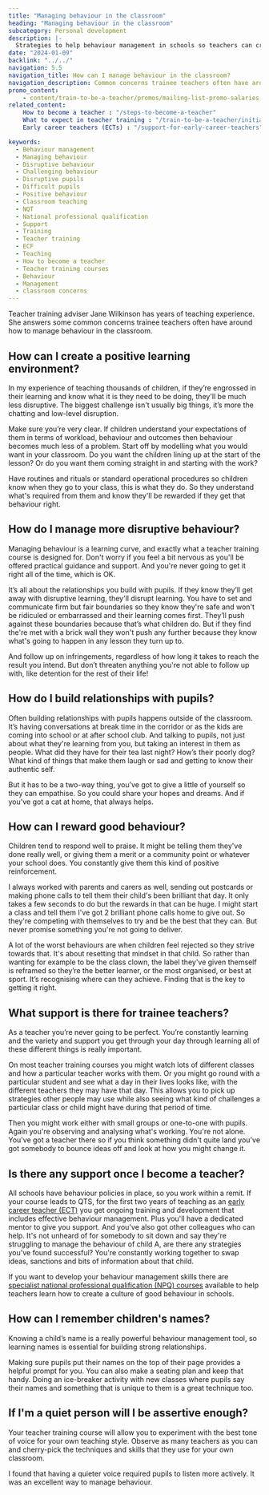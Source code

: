 ```yaml
---
title: "Managing behaviour in the classroom"
heading: "Managing behaviour in the classroom"
subcategory: Personal development
description: |-
  Strategies to help behaviour management in schools so teachers can create a positive learning environment for children in the classroom.
date: "2024-01-09"
backlink: "../../"
navigation: 5.5
navigation_title: How can I manage behaviour in the classroom?
navigation_description: Common concerns trainee teachers often have around behaviour management in schools.
promo_content:
    - content/train-to-be-a-teacher/promos/mailing-list-promo-salaries
related_content:
    How to become a teacher : "/steps-to-become-a-teacher"
    What to expect in teacher training : "/train-to-be-a-teacher/initial-teacher-training" 
    Early career teachers (ECTs) : "/support-for-early-career-teachers"

keywords:
  - Behaviour management
  - Managing behaviour
  - Disruptive behaviour
  - Challenging behaviour
  - Disruptive pupils
  - Difficult pupils
  - Positive behaviour
  - Classroom teaching
  - NQT
  - National professional qualification
  - Support
  - Training
  - Teacher training
  - ECF
  - Teaching
  - How to become a teacher
  - Teacher training courses
  - Behaviour
  - Management
  - classroom concerns
---
```


Teacher training adviser Jane Wilkinson has years of teaching experience. She answers some common concerns trainee teachers often have around how to manage behaviour in the classroom.

## How can I create a positive learning environment?
In my experience of teaching thousands of children, if they’re engrossed in their learning and know what it is they need to be doing, they'll be much less disruptive. The biggest challenge isn't usually big things, it’s more the chatting and low-level disruption.  

Make sure you’re very clear. If children understand your expectations of them in terms of workload, behaviour and outcomes then behaviour becomes much less of a problem. Start off by modelling what you would want in your classroom. Do you want the children lining up at the start of the lesson? Or do you want them coming straight in and starting with the work?

Have routines and rituals or standard operational procedures so children know when they go to your class, this is what they do. So they understand what's required from them and know they'll be rewarded if they get that behaviour right.

## How do I manage more disruptive behaviour?
Managing behaviour is a learning curve, and exactly what a teacher training course is designed for. Don't worry if you feel a bit nervous as you'll be offered practical guidance and support. And you're never going to get it right all of the time, which is OK.

It’s all about the relationships you build with pupils. If they know they’ll get away with disruptive learning, they'll disrupt learning.
You have to set and communicate firm but fair boundaries so they know they're safe and won't be ridiculed or embarrassed and their learning comes first. They’ll push against these boundaries because that’s what children do. But if they find the're met with a brick wall they won't push any further because they know what's going to happen in any lesson they turn up to. 

And follow up on infringements, regardless of how long it takes to reach the result you intend. But don’t threaten anything you're not able to follow up with, like detention for the rest of their life!

## How do I build relationships with pupils?
Often building relationships with pupils happens outside of the classroom. It’s having conversations at break time in the corridor or as the kids are coming into school or at after school club. And talking to pupils, not just about what they're learning from you, but taking an interest in them as people. What did they have for their tea last night? How’s their poorly dog? What kind of things that make them laugh or sad and getting to know their authentic self.

But it has to be a two-way thing, you’ve got to give a little of yourself so they can empathise. So you could share your hopes and dreams. And if you've got a cat at home, that always helps.

## How can I reward good behaviour?
Children tend to respond well to praise. It might be telling them they've done really well, or giving them a merit or a community point or whatever your school does. You constantly give them this kind of positive reinforcement.

I always worked with parents and carers as well, sending out postcards or making phone calls to tell them their child's been brilliant that day. It only takes a few seconds to do but the rewards in that can be huge. I might start a class and tell them I've got 2 brilliant phone calls home to give out. So they're competing with themselves to try and be the best that they can. But never promise something you're not going to deliver. 

A lot of the worst behaviours are when children feel rejected so they strive towards that. It's about resetting that mindset in that child. So rather than wanting for example to be the class clown, the label they've given themself is reframed so they’re the better learner, or the most organised, or best at sport. It’s recognising where can they achieve. Finding that is the key to getting it right. 

## What support is there for trainee teachers?
As a teacher you’re never going to be perfect. You’re constantly learning and the variety and support you get through your day through learning all of these different things is really important.

On most teacher training courses you might watch lots of different classes and how a particular teacher works with them. Or you might go round with a particular student and see what a day in their lives looks like, with the different teachers they may have that day. This allows you to pick up strategies other people may use while also seeing what kind of challenges a particular class or child might have during that period of time.

Then you might work either with small groups or one-to-one with pupils. Again you're observing and analysing what's working. You're not alone. You've got a teacher there so if you think something didn't quite land you've got somebody to bounce ideas off and look at how you might change it.

## Is there any support once I become a teacher?
All schools have behaviour policies in place, so you work within a remit. If your course leads to QTS, for the first two years of teaching as an [early career teacher (ECT)](/support-for-early-career-teachers) you get ongoing training and development that includes effective behaviour management. Plus you'll have a dedicated mentor to give you support. And you've also got other colleagues who can help. It's not unheard of for somebody to sit down and say they're struggling to manage the behaviour of child A, are there any strategies you've found successful? You're constantly working together to swap ideas, sanctions and bits of information about that child.

If you want to develop your behaviour management skills there are [specialist national professional qualification (NPQ) courses](https://www.gov.uk/guidance/national-professional-qualification-npq-courses) available to help teachers learn how to create a culture of good behaviour in schools. 

## How can I remember children's names?
Knowing a child’s name is a really powerful behaviour management tool, so learning names is essential for building strong relationships.

Making sure pupils put their names on the top of their page provides a helpful prompt for you. You can also make a seating plan and keep that handy. Doing an ice-breaker activity with new classes where pupils say their names and something that is unique to them is a great technique too.

## If I'm a quiet person will I be assertive enough?

Your teacher training course will allow you to experiment with the best tone of voice for your own teaching style. Observe as many teachers as you can and cherry-pick the techniques and skills that they use for your own classroom.

I found that having a quieter voice required pupils to listen more actively. It was an excellent way to manage behaviour.

